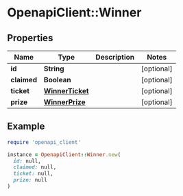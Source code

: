 # OpenapiClient::Winner

## Properties

| Name | Type | Description | Notes |
| ---- | ---- | ----------- | ----- |
| **id** | **String** |  | [optional] |
| **claimed** | **Boolean** |  | [optional] |
| **ticket** | [**WinnerTicket**](WinnerTicket.md) |  | [optional] |
| **prize** | [**WinnerPrize**](WinnerPrize.md) |  | [optional] |

## Example

```ruby
require 'openapi_client'

instance = OpenapiClient::Winner.new(
  id: null,
  claimed: null,
  ticket: null,
  prize: null
)
```

